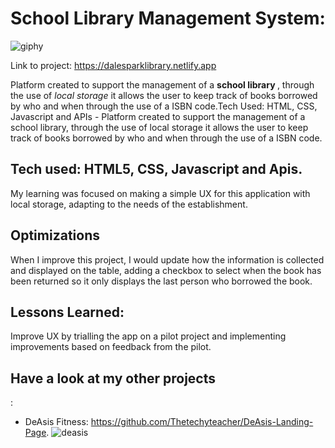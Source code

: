 <h1>School Library Management System:</h1>

![giphy](https://user-images.githubusercontent.com/117657937/222741100-be933ce1-0721-4c6e-88ee-b662c92e7057.gif)


Link to project: https://dalesparklibrary.netlify.app

Platform created to support the management of a <b> school library </b>, through the use of <em>local storage</em> it allows the user to keep track of books borrowed by who and when through the use of a ISBN code.Tech Used: HTML, CSS, Javascript and APIs - Platform created to support the management of a school library, through the use of local storage it allows the user to keep track of books borrowed by who and when through the use of a ISBN code.


<h2>Tech used: HTML5, CSS, Javascript and Apis.</h2>

My learning was focused on making a simple UX for this application with local storage, adapting to the needs of the establishment. 


<h2>Optimizations</h2>

When I improve this project, I would update how the information is collected and displayed on the table, adding a checkbox to select when the book has been returned so it only displays the last person who borrowed the book. 


<h2>Lessons Learned:</h2>

Improve UX by trialling the app on a pilot project and implementing improvements based on feedback from the pilot. 


<h2> Have a look at my other projects </h2>:

- DeAsis Fitness: https://github.com/Thetechyteacher/DeAsis-Landing-Page. ![deasis](https://user-images.githubusercontent.com/117657937/222741148-2a8ffebf-5ca4-42c4-b8b5-d8a40fdef8c5.gif)

